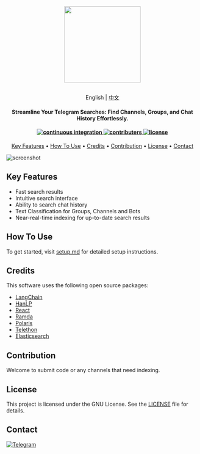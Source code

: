 <h1 align="center">

  <a href="https://www.tgscan.xyz"><img style="margin-top: 25px" src="web-app/public/download.svg" width="200"/></a>
 
</h1>

<p align="center" style="margin-top: 20px">
  <span>English</span>
  <span> | </span>
  <a href="README_cn.bak.md">中文</a>
</p>
<h4 align="center">Streamline Your Telegram Searches: Find Channels, Groups, and Chat History Effortlessly.</h4>

<h4 align="center">
  <a href="https://github.com/tgscan-dev/tgscan/actions/workflows/main.yml">
    <img src="https://img.shields.io/github/actions/workflow/status/tgscan-dev/tgscan/main.yml?branch=main&label=pipeline&style=flat-square" alt="continuous integration">
  </a>


  <a href="https://github.com/tgscan-dev/tgscan/graphs/contributors">
    <img src="https://img.shields.io/github/contributors-anon/tgscan-dev/tgscan?color=yellow&style=flat-square" alt="contributers">
  </a>


  <a href="https://www.gnu.org/licenses/gpl-3.0)">
    <img src="https://img.shields.io/badge/License-GPLv3-blue.svg?style=flat-square" alt="license">
  </a>
</h4>

<p align="center">
  <a href="#key-features">Key Features</a> •
  <a href="#how-to-use">How To Use</a> •
  <a href="#credits">Credits</a> •
  <a href="#contribution">Contribution</a> •
  <a href="#license">License</a> •
  <a href="#contact">Contact</a>
</p>

<p align="center">

 ![screenshot](icon/demo.gif)
</p>


## Key Features

- Fast search results
- Intuitive search interface
- Ability to search chat history
- Text Classification for Groups, Channels and Bots
- Near-real-time indexing for up-to-date search results

## How To Use

To get started, visit [setup.md](setup.md) for detailed setup instructions.

## Credits

This software uses the following open source packages:

- [LangChain](https://github.com/hwchase17/langchain)
- [HanLP](https://github.com/hankcs/HanLP)
- [React](https://github.com/facebook/react)
- [Ramda](https://github.com/ramda/ramda)
- [Polaris](https://github.com/Shopify/polaris)
- [Telethon](https://github.com/LonamiWebs/Telethon)
- [Elasticsearch](https://github.com/elastic/elasticsearch)

## Contribution

Welcome to submit code or any channels that need indexing.

## License

This project is licensed under the GNU License. See the [LICENSE](LICENSE) file for details.

## Contact

 <a href="https://t.me/tgscan_dev">
    <img src="https://img.shields.io/badge/Telegram-26A5E4.svg?style=for-the-badge&logo=Telegram&logoColor=white"
         alt="Telegram">
  </a>


